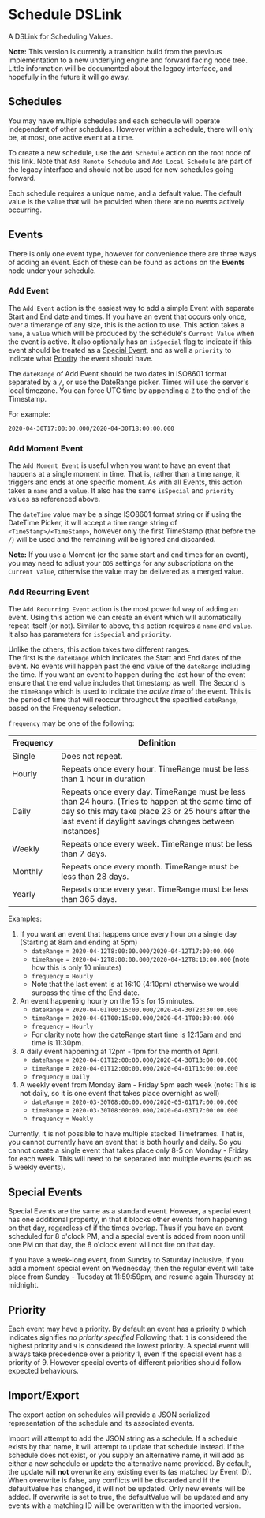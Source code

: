 # Schedule DSLink

A DSLink for Scheduling Values.

**Note:** This version is currently a transition build from the previous implementation
to a new underlying engine and forward facing node tree. Little information will be documented
about the legacy interface, and hopefully in the future it will go away.

## Schedules

You may have multiple schedules and each schedule will operate independent of other schedules. However
within a schedule, there will only be, at most, one active event at a time.

To create a new schedule, use the `Add Schedule` action on the root node of this link. Note that
`Add Remote Schedule` and `Add Local Schedule` are part of the legacy interface and should not be used for
new schedules going forward.

Each schedule requires a unique name, and a default value. The default value is the value that will be provided
when there are no events actively occurring.

## Events

There is only one event type, however for convenience there are three ways of adding an event. Each of these can be 
found as actions on the **Events** node under your schedule.

### Add Event
The `Add Event` action is the easiest way to add a simple Event with separate Start and End date and times. If you have
an event that occurs only once, over a timerange of any size, this is the action to use. This action takes a `name`, a
`value` which will be produced by the schedule's `Current Value` when the event is active. It also optionally has an
`isSpecial` flag to indicate if this event should be treated as a [Special Event](#special-events), and as well a 
`priority` to indicate what [Priority](#priority) the event should have.

The `dateRange` of Add Event should be two dates in ISO8601 format separated by a `/`, or use the DateRange picker.
Times will use the server's local timezone. You can force UTC time by appending a `Z` to the end of the Timestamp.
 
For example: 
```
2020-04-30T17:00:00.000/2020-04-30T18:00:00.000
```

### Add Moment Event
The `Add Moment Event` is useful when you want to have an event that happens at a single moment in time. That is, rather
than a time range, it triggers and ends at one specific moment. As with all Events, this action takes a `name` and a
`value`. It also has the same `isSpecial` and `priority` values as referenced above.

The `dateTime` value may be a singe ISO8601 format string or if using the DateTime Picker, it will accept a time range
string of `<TimeStamp>/<TimeStamp>`, however only the first TimeStamp (that before the `/`) will be used and the
remaining will be ignored and discarded.

**Note:** If you use a Moment (or the same start and end times for an event), you may need to adjust your `QOS` settings
for any subscriptions on the `Current Value`, otherwise the value may be delivered as a merged value.

### Add Recurring Event
The `Add Recurring Event` action is the most powerful way of adding an event. Using this action we can create an event
which will automatically repeat itself (or not). Similar to above, this action requires a `name` and `value`. It also
has parameters for `isSpecial` and `priority`.

Unlike the others, this action takes two different ranges. <br>
The first is the `dateRange` which indicates the Start and End dates of the event. No events will happen past the end
value of the `dateRange` including the time. If you want an event to happen during the last hour of the event ensure that
the end value includes that timestamp as well.
The Second is the `timeRange` which is used to indicate the *active time* of the event. This is the period of time that
will reoccur throughout the specified `dateRange`, based on the Frequency selection.

`frequency` may be one of the following:

Frequency | Definition
----------|-----------
Single | Does not repeat.
Hourly | Repeats once every hour. TimeRange must be less than 1 hour in duration
Daily | Repeats once every day. TimeRange must be less than 24 hours. (Tries to happen at the same time of day so this may take place 23 or 25 hours after the last event if daylight savings changes between instances)
Weekly | Repeats once every week. TimeRange must be less than 7 days.
Monthly | Repeats once every month. TimeRange must be less than 28 days.
Yearly | Repeats once every year. TimeRange must be less than 365 days.

Examples:

1. If you want an event that happens once every hour on a single day (Starting at 8am and ending at 5pm)
    * `dateRange` = `2020-04-12T8:00:00.000/2020-04-12T17:00:00.000`
    * `timeRange` = `2020-04-12T8:00:00.000/2020-04-12T8:10:00.000` (note how this is only 10 minutes)
    * `frequency` = `Hourly`
    * Note that the last event is at 16:10 (4:10pm) otherwise we would surpass the time of the End date. 
2. An event happening hourly on the 15's for 15 minutes.
    * `dateRange` = `2020-04-01T00:15:00.000/2020-04-30T23:30:00.000`
    * `timeRange` = `2020-04-01T00:15:00.000/2020-04-1T00:30:00.000`
    * `frequency` = `Hourly`
    * For clarity note how the dateRange start time is 12:15am and end time is 11:30pm.
3. A daily event happening at 12pm - 1pm for the month of April.
    * `dateRange` = `2020-04-01T12:00:00.000/2020-04-30T13:00:00.000`
    * `timeRange` = `2020-04-01T12:00:00.000/2020-04-01T13:00:00.000`
    * `frequency` = `Daily`
4. A weekly event from Monday 8am - Friday 5pm each week (note: This is not daily, so it is one event that takes place overnight as well)
    * `dateRange` = `2020-03-30T08:00:00.000/2020-05-01T17:00:00.000`
    * `timeRange` = `2020-03-30T08:00:00.000/2020-04-03T17:00:00.000`
    * `frequency` = `Weekly`
    
Currently, it is not possible to have multiple stacked Timeframes. That is, you cannot currently have
an event that is both hourly and daily. So you cannot create a single event that takes place only 8-5 on Monday - Friday
for each week. This will need to be separated into multiple events (such as 5 weekly events).

## Special Events

Special Events are the same as a standard event. However, a special event has one additional property, in that it blocks
other events from happening on that day, regardless of if the times overlap. Thus if you have an event scheduled for
8 o'clock PM, and a special event is added from noon until one PM on that day, the 8 o'clock
event will not fire on that day.

If you have a week-long event, from Sunday to Saturday inclusive, if you add a moment special event on Wednesday,
then the regular event will take place from Sunday - Tuesday at 11:59:59pm, and resume again Thursday at midnight.

## Priority

Each event may have a priority. By default an event has a priority `0` which indicates signifies _no priority specified_
Following that: `1` is considered the highest priority and `9` is considered the lowest priority. A special event will
always take precedence over a priority 1, even if the special event has a priority of 9. However special events of
different priorities should follow expected behaviours.

## Import/Export

The export action on schedules will provide a JSON serialized representation of the schedule and its associated events.

Import will attempt to add the JSON string as a schedule. If a schedule exists by that name, it will attempt to update
that schedule instead. If the schedule does not exist, or you supply an alternative name, it will add as either a new
schedule or update the alternative name provided.
By default, the update will __not__ overwrite any existing events (as matched by Event ID). When overwrite is false,
any conflicts will be discarded and if the defaultValue has changed, it will not be updated. Only new events will be 
added. If overwrite is set to true, the defaultValue will be updated and any events with a matching ID will be 
overwritten with the imported version.